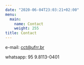 ```yaml
---
date: "2020-06-04T23:03:21+02:00"
menu:
  main:
    name: Contact
    weight: 255
title: Contact
---
```


e-mail: cct@ufrr.br

whatsapp: 95 9.8113-0401
